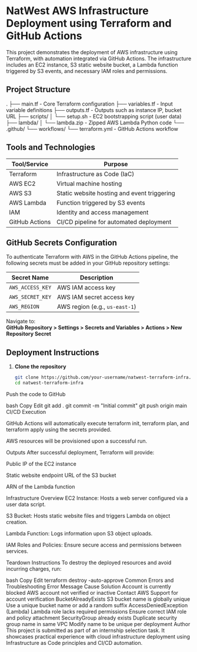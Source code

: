 # NatWest AWS Infrastructure Deployment using Terraform and GitHub Actions

This project demonstrates the deployment of AWS infrastructure using Terraform, with automation integrated via GitHub Actions. The infrastructure includes an EC2 instance, S3 static website bucket, a Lambda function triggered by S3 events, and necessary IAM roles and permissions.

## Project Structure

. ├── main.tf - 
Core Terraform configuration
├── variables.tf - Input variable definitions
├── outputs.tf - Outputs such as instance IP, bucket URL 
├── scripts/ 
│ └── setup.sh - EC2 bootstrapping script (user data) 
├── lambda/ │ 
└── lambda.zip - Zipped AWS Lambda Python code 
└── .github/ 
└── workflows/ 
└── terraform.yml - GitHub Actions workflow

## Tools and Technologies

| Tool/Service       | Purpose                                      |
|--------------------|----------------------------------------------|
| Terraform          | Infrastructure as Code (IaC)                 |
| AWS EC2            | Virtual machine hosting                      |
| AWS S3             | Static website hosting and event triggering  |
| AWS Lambda         | Function triggered by S3 events              |
| IAM                | Identity and access management               |
| GitHub Actions     | CI/CD pipeline for automated deployment      |

## GitHub Secrets Configuration

To authenticate Terraform with AWS in the GitHub Actions pipeline, the following secrets must be added in your GitHub repository settings:

| Secret Name        | Description                                 |
|--------------------|---------------------------------------------|
| `AWS_ACCESS_KEY`   | AWS IAM access key                          |
| `AWS_SECRET_KEY`   | AWS IAM secret access key                   |
| `AWS_REGION`       | AWS region (e.g., `us-east-1`)              |

Navigate to:  
**GitHub Repository > Settings > Secrets and Variables > Actions > New Repository Secret**

## Deployment Instructions

1. **Clone the repository**
   ```bash
   git clone https://github.com/your-username/natwest-terraform-infra.git
   cd natwest-terraform-infra
Push the code to GitHub

bash
Copy
Edit
git add .
git commit -m "Initial commit"
git push origin main
CI/CD Execution

GitHub Actions will automatically execute terraform init, terraform plan, and terraform apply using the secrets provided.

AWS resources will be provisioned upon a successful run.

Outputs
After successful deployment, Terraform will provide:

Public IP of the EC2 instance

Static website endpoint URL of the S3 bucket

ARN of the Lambda function

Infrastructure Overview
EC2 Instance: Hosts a web server configured via a user data script.

S3 Bucket: Hosts static website files and triggers Lambda on object creation.

Lambda Function: Logs information upon S3 object uploads.

IAM Roles and Policies: Ensure secure access and permissions between services.

Teardown Instructions
To destroy the deployed resources and avoid incurring charges, run:

bash
Copy
Edit
terraform destroy -auto-approve
Common Errors and Troubleshooting
Error Message	Cause	Solution
Account is currently blocked	AWS account not verified or inactive	Contact AWS Support for account verification
BucketAlreadyExists	S3 bucket name is globally unique	Use a unique bucket name or add a random suffix
AccessDeniedException (Lambda)	Lambda role lacks required permissions	Ensure correct IAM role and policy attachment
SecurityGroup already exists	Duplicate security group name in same VPC	Modify name to be unique per deployment
Author
This project is submitted as part of an internship selection task. It showcases practical experience with cloud infrastructure deployment using Infrastructure as Code principles and CI/CD automation.

